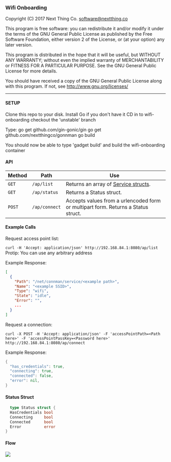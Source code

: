 ### Wifi Onboarding

Copyright (C) 2017 Next Thing Co. <software@nextthing.co>

This program is free software: you can redistribute it and/or modify
it under the terms of the GNU General Public License as published by
the Free Software Foundation, either version 2 of the License, or
(at your option) any later version.

This program is distributed in the hope that it will be useful,
but WITHOUT ANY WARRANTY; without even the implied warranty of
MERCHANTABILITY or FITNESS FOR A PARTICULAR PURPOSE.  See the
GNU General Public License for more details.

You should have received a copy of the GNU General Public License
along with this program.  If not, see <http://www.gnu.org/licenses/>

---
#### SETUP
Clone this repo to your disk.
Install Go if you don't have it
CD in to wifi-onboarding
checkout the 'unstable' branch

Type:
go get github.com/gin-gonic/gin
go get github.com/nextthingco/gonnman
go build

You should now be able to type 'gadget build' and build the wifi-onboarding container

#### API

Method | Path | Use
--- | --- | ---
`GET` | `/ap/list` | Returns an array of [Service structs](https://github.com/NextThingCo/gonnman/blob/master/service.go#L45).
`GET` | `/ap/status` | Returns a Status struct.
`POST` | `/ap/connect` | Accepts values from a urlencoded form or multipart form. Returns a Status struct.

#### Example Calls
Request access point list:

`curl -H 'Accept: application/json' http://192.168.84.1:8080/ap/list`
<br>Protip: You can use any arbitrary address

Example Response:
```json
[
  {
    "Path": "/net/connman/service/<example path>",
    "Name": "<example SSID>",
    "Type": "wifi",
    "State": "idle",
    "Error": "",
    ...
  }
]
```

Request a connection:

`curl -X POST -H 'Accept: application/json' -F 'accessPointPath=<Path here>' -F 'accessPointPassKey=<Password here>' http://192.168.84.1:8080/ap/connect`

Example Response:

```go
{
  "has_credentials": true,
  "connecting": true,
  "connected": false,
  "error": nil,
}
```

#### Status Struct

```go
  type Status struct {
  HasCredentials bool
  Connecting     bool
  Connected      bool
  Error          error
}
```

#### Flow
![](http://d2rchup4fs07xx.cloudfront.net/images/wifi_onboarding_flow.png)
